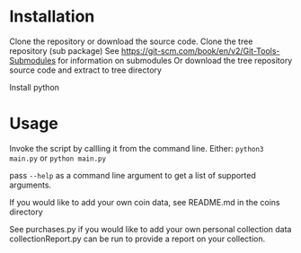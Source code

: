 
# Installation

Clone the repository or download the source code.
Clone the tree repository (sub package)
    See https://git-scm.com/book/en/v2/Git-Tools-Submodules for information on submodules
Or download the tree repository source code and extract to tree directory

Install python

# Usage

Invoke the script by callling it from the command line. Either:
`python3 main.py` or `python main.py`

pass `--help` as a command line argument to get a list of supported arguments.

If you would like to add your own coin data, see README.md in the coins directory

See purchases.py if you would like to add your own personal collection data
    collectionReport.py can be run to provide a report on your collection.
